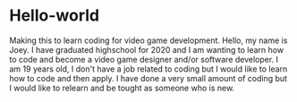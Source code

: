 # Hello-world
Making this to learn coding for video game development.
Hello, my name is Joey. 
I have graduated highschool for 2020 and I am wanting to learn how to code and become a video game designer and/or software developer.
I am 19 years old, I don't have a job related to coding but I would like to learn how to code and then apply.
I have done a very small amount of coding but I would like to relearn and be tought as someone who is new.
